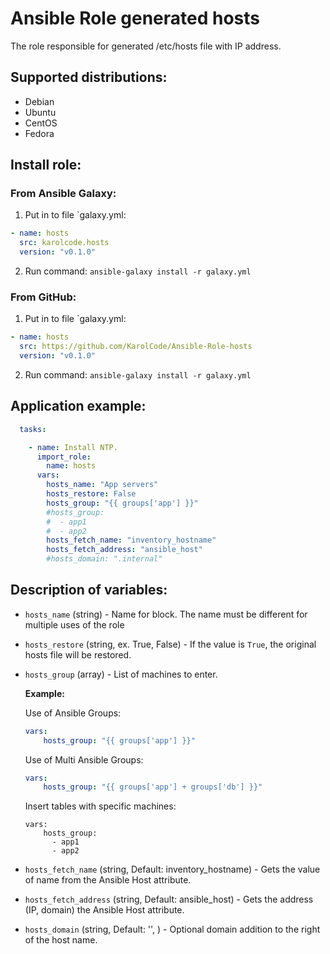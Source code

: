 # Ansible Role generated hosts

The role responsible for generated /etc/hosts file with IP address.

## Supported distributions:

  * Debian
  * Ubuntu
  * CentOS
  * Fedora

## Install role:

### From Ansible Galaxy:

1. Put in to file `galaxy.yml:

```yaml
- name: hosts
  src: karolcode.hosts
  version: "v0.1.0"
```

2. Run command: `ansible-galaxy install -r galaxy.yml`


### From GitHub:

1. Put in to file `galaxy.yml:


```yaml
- name: hosts
  src: https://github.com/KarolCode/Ansible-Role-hosts
  version: "v0.1.0"
```

2. Run command: `ansible-galaxy install -r galaxy.yml`

## Application example:

```yaml
  tasks:

    - name: Install NTP.
      import_role:
        name: hosts
      vars:
        hosts_name: "App servers"
        hosts_restore: False
        hosts_group: "{{ groups['app'] }}"
        #hosts_group:
        #  - app1
        #  - app2
        hosts_fetch_name: "inventory_hostname"
        hosts_fetch_address: "ansible_host"
        #hosts_domain: ".internal"
```

## Description of variables:

 * `hosts_name` (string) - Name for block. The name must be different for multiple uses of the role
 * `hosts_restore` (string, ex. True, False) - If the value is `True`, the original hosts file will be restored.
 * `hosts_group` (array) - List of machines to enter.
 
    **Example:**
    
    Use of Ansible Groups:
    
    ```yaml
    vars:
        hosts_group: "{{ groups['app'] }}"
    ```
    
    Use of Multi Ansible Groups:
    
    ```yaml
    vars:
        hosts_group: "{{ groups['app'] + groups['db'] }}"
    ```
    
    Insert tables with specific machines:
   
    ```
    vars:
        hosts_group:
          - app1
          - app2
    ```
    
 * `hosts_fetch_name` (string, Default: inventory_hostname) - Gets the value of name from the Ansible Host attribute.
 * `hosts_fetch_address` (string, Default: ansible_host) - Gets the address (IP, domain) the Ansible Host attribute.
 * `hosts_domain` (string, Default: '', ) - Optional domain addition to the right of the host name.
